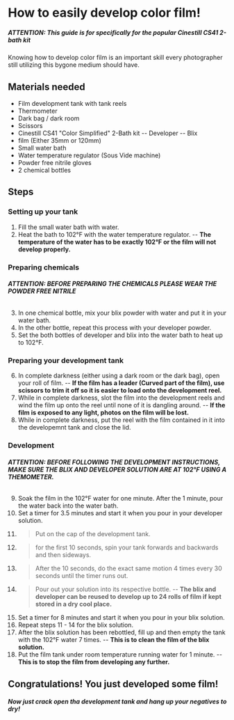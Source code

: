 # How to easily develop color film!
##### **ATTENTION: This guide is for specifically for the popular Cinestill CS41 2-bath kit**
 Knowing how to develop color film is an important skill every photographer still utilizing this bygone medium should have. 

## Materials needed
- Film development tank with tank reels
- Thermometer
- Dark bag / dark room
- Scissors
- Cinestill CS41 "Color Simplified" 2-Bath kit
-- Developer
-- Blix
- film (Either 35mm or 120mm)
- Small water bath
- Water temperature regulator (Sous Vide machine)
- Powder free nitrile gloves
- 2 chemical bottles

## Steps
 ### Setting up your tank
1. Fill the small water bath with water.
2. Heat the bath to 102&deg;F with the water temperature regulator.
 -- **The temperature of the water has to be exactly 102&deg;F or the film will not develop properly.**
### Preparing chemicals
###### **ATTENTION: BEFORE PREPARING THE CHEMICALS PLEASE WEAR THE POWDER FREE NITRILE**
3. In one chemical bottle, mix your blix powder with water and put it in your water bath.
4. In the other bottle, repeat this process with your developer powder.
5. Set the both bottles of developer and blix into the water bath to heat up to 102&deg;F.
 ### Preparing your development tank
6. In complete darkness (either using a dark room or the dark bag), open your roll of film.
-- **If the film has a leader (Curved part of the film), use scissors to trim it off so it is easier to load onto the development reel.**
7. While in complete darkness, slot the film into the development reels and wind the film up onto the reel until none of it is dangling around.
-- **If the film is exposed to any light, photos on the film will be lost.**
8. While in complete darkness, put the reel with the film contained in it into the developemnt tank and close the lid.
### Development
###### **ATTENTION: BEFORE FOLLOWING THE DEVELOPMENT INSTRUCTIONS, MAKE SURE THE BLIX AND DEVELOPER SOLUTION ARE AT 102&deg;F USING A THEMOMETER.**
9. Soak the film in the 102&deg;F water for one minute. After the 1 minute, pour the water back into the water bath.
10. Set a timer for 3.5 minutes and start it when you pour in your developer solution.
11. > Put on the cap of the development tank.
12. >for the first 10 seconds, spin your tank forwards and backwards and then sideways.
13. > After the 10 seconds, do the exact same motion 4 times every 30 seconds until the timer runs out.
14. > Pour out your solution into its respective bottle.
-- **The blix and developer can be reused to develop up to 24 rolls of film if kept stored in a dry cool place.**
15. Set a timer for 8 minutes and start it when you pour in your blix solution.
16. Repeat steps 11 - 14 for the blix solution.
17. After the blix solution has been rebottled, fill up and then empty the tank with the 102&deg;F water 7 times.
-- **This is to clean the film of the blix solution.**
18. Put the film tank under room temperature running water for 1 minute.
-- **This is to stop the film from developing any further.**
## Congratulations! You just developed some film!
##### Now just crack open tha development tank and hang up your negatives to dry!
